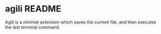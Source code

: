 # agili README

Agili is a minimal axtension which saves the current file,
and then executes the last terminal command.
